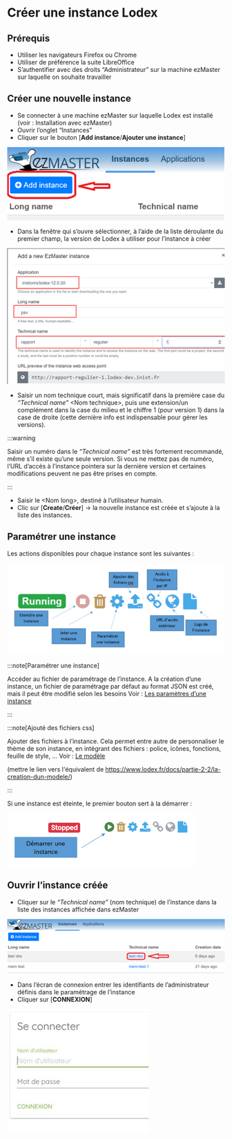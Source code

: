 # Créer une instance Lodex

## Prérequis

- Utiliser les navigateurs Firefox ou Chrome
- Utiliser de préférence la suite LibreOffice
- S’authentifier avec des droits “Administrateur” sur la machine ezMaster sur laquelle on souhaite travailler

## Créer une nouvelle instance

- Se connecter à une machine ezMaster sur laquelle Lodex est installé (voir : Installation avec ezMaster)
- Ouvrir l’onglet “Instances”
- Cliquer sur le bouton \[**Add instance**/**Ajouter une instance**\]

![Ajoute d'une intance](./assets/addInstance.png)

- Dans la fenêtre qui s’ouvre sélectionner, à l’aide de la liste déroulante du premier champ,
  la version de Lodex à utiliser pour l’instance à créer

![Ajoute d'une intance - configuration](./assets/addIsntance_2.png)

- Saisir un nom technique court, mais significatif dans la première case du *“Technical name”* \<Nom technique\>,
  puis une extension/un complément dans la case du milieu et le chiffre 1 (pour version 1)
  dans la case de droite (cette dernière info est indispensable pour gérer les versions).

:::warning

Saisir un numéro dans le *“Technical name”* est très fortement recommandé, même s’il existe qu’une seule version.
Si vous ne mettez pas de numéro, l’URL d’accès à l’instance pointera sur la dernière version
et certaines modifications peuvent ne pas être prises en compte.

:::

- Saisir le \<Nom long\>, destiné à l’utilisateur humain.
- Clic sur \[**Create**/**Créer**\] → la nouvelle instance est créée et s’ajoute à la liste des instances.

## Paramétrer une instance

Les actions disponibles pour chaque instance sont les suivantes :

![Actions lié a une instance](./assets/Actions.png)

:::note[Paramétrer une instance]

Accéder au fichier de paramétrage de l’instance.
A la création d’une instance, un fichier de paramétrage par défaut au format JSON est créé, mais il peut être modifié
selon les besoins
Voir : [Les paramètres d’une instance](./8-instance-setting.md)

:::

:::note[Ajouté des fichiers css]

Ajouter des fichiers à l’instance.
Cela permet entre autre de personnaliser le thème de son instance,
en intégrant des fichiers : police, icônes, fonctions, feuille de style, …
Voir : [Le modèle](#)

(mettre le lien vers l'équivalent de https://www.lodex.fr/docs/partie-2-2/la-creation-dun-modele/)

:::

Si une instance est éteinte, le premier bouton sert à la démarrer :

![Démarrer une instance](./assets/demarrer.png)

## Ouvrir l’instance créée

- Cliquer sur le *“Technical name”* (nom technique) de l’instance dans la liste des instances affichée dans ezMaster

![Ouvrir une instance créée](./assets/Lodex_connexion_2.png)

- Dans l’écran de connexion entrer les identifiants de l’administrateur définis dans le paramétrage de l’instance
- Cliquer sur \[**CONNEXION**\]

![Se connecté a une instance](./assets/Lodex_connexion.jpg)
